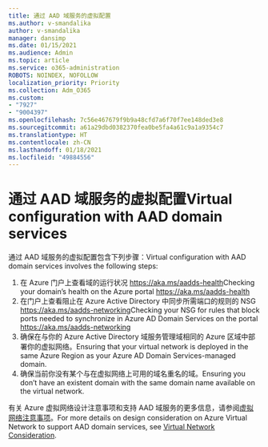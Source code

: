 ```yaml
---
title: 通过 AAD 域服务的虚拟配置
ms.author: v-smandalika
author: v-smandalika
manager: dansimp
ms.date: 01/15/2021
ms.audience: Admin
ms.topic: article
ms.service: o365-administration
ROBOTS: NOINDEX, NOFOLLOW
localization_priority: Priority
ms.collection: Adm_O365
ms.custom:
- "7927"
- "9004397"
ms.openlocfilehash: 7c56e467679f9b9a48cfd7a6f70f7ee148ded3e8
ms.sourcegitcommit: a61a29dbd0382370fea0be5fa4a61c9a1a9354c7
ms.translationtype: HT
ms.contentlocale: zh-CN
ms.lasthandoff: 01/18/2021
ms.locfileid: "49884556"
---
```

# <a name="virtual-configuration-with-aad-domain-services"></a><span data-ttu-id="7a150-102">通过 AAD 域服务的虚拟配置</span><span class="sxs-lookup"><span data-stu-id="7a150-102">Virtual configuration with AAD domain services</span></span>

<span data-ttu-id="7a150-103">通过 AAD 域服务的虚拟配置包含下列步骤：</span><span class="sxs-lookup"><span data-stu-id="7a150-103">Virtual configuration with AAD domain services involves the following steps:</span></span> 

1. <span data-ttu-id="7a150-104">在 Azure 门户上查看域的运行状况 https://aka.ms/aadds-health</span><span class="sxs-lookup"><span data-stu-id="7a150-104">Checking your domain’s health on the Azure portal https://aka.ms/aadds-health</span></span>
2. <span data-ttu-id="7a150-105">在门户上查看阻止在 Azure Active Directory 中同步所需端口的规则的 NSG https://aka.ms/aadds-networking</span><span class="sxs-lookup"><span data-stu-id="7a150-105">Checking your NSG for rules that block ports needed to synchronize in Azure AD Domain Services on the portal https://aka.ms/aadds-networking</span></span>
3. <span data-ttu-id="7a150-106">确保在与你的 Azure Active Directory 域服务管理域相同的 Azure 区域中部署你的虚拟网络。</span><span class="sxs-lookup"><span data-stu-id="7a150-106">Ensuring that your virtual network is deployed in the same Azure Region as your Azure AD Domain Services-managed domain.</span></span>
4. <span data-ttu-id="7a150-107">确保当前你没有某个与在虚拟网络上可用的域名重名的域。</span><span class="sxs-lookup"><span data-stu-id="7a150-107">Ensuring you don’t have an existent domain with the same domain name available on the virtual network.</span></span>

<span data-ttu-id="7a150-108">有关 Azure 虚拟网络设计注意事项和支持 AAD 域服务的更多信息，请参阅[虚拟网络注意事项](https://docs.microsoft.com/azure/active-directory-domain-services/network-considerations)。</span><span class="sxs-lookup"><span data-stu-id="7a150-108">For more details on design consideration on Azure Virtual Network to support AAD domain services, see [Virtual Network Consideration](https://docs.microsoft.com/azure/active-directory-domain-services/network-considerations).</span></span>

